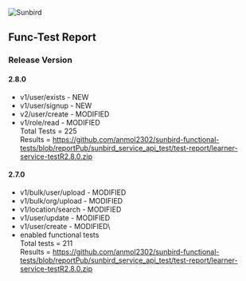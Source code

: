![Sunbird](https://lh3.googleusercontent.com/BSgZ9CMWOo8KJXq12W5J8ztNLfAo9JhIXAWzj1tNGnmcr-kgbcWVrn_BjvJ1AFxRDe8h0Ql2PzLHaL4WyZGgu-FaoYzgYLDenc-DyXm1g_XKhrxlAZNXUiW7_Kl7TukHB1AckhCC)

## Func-Test Report
### Release Version
#### 2.8.0

- v1/user/exists - NEW
- v1/user/signup - NEW
- v2/user/create - MODIFIED
- v1/role/read - MODIFIED\
  Total Tests = 225\
  Results = https://github.com/anmol2302/sunbird-functional-tests/blob/reportPub/sunbird_service_api_test/test-report/learner-service-testR2.8.0.zip

#### 2.7.0

- v1/bulk/user/upload  - MODIFIED
- v1/bulk/org/upload  - MODIFIED
- v1/location/search - MODIFIED
- v1/user/update - MODIFIED
- v1/user/create - MODIFIED\
- enabled functional tests\
  Total tests = 211\
  Results = https://github.com/anmol2302/sunbird-functional-tests/blob/reportPub/sunbird_service_api_test/test-report/learner-service-testR2.8.0.zip
